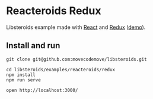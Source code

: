 # Reacteroids Redux

Libsteroids example made with [React](https://github.com/facebook/react) and [Redux](https://github.com/reactjs/redux) ([demo](https://movecodemove.github.io/libsteroids/reacteroids/redux)).

## Install and run

```
git clone git@github.com:movecodemove/libsteroids.git

cd libsteroids/examples/reacteroids/redux
npm install
npm run serve

open http://localhost:3000/

```
